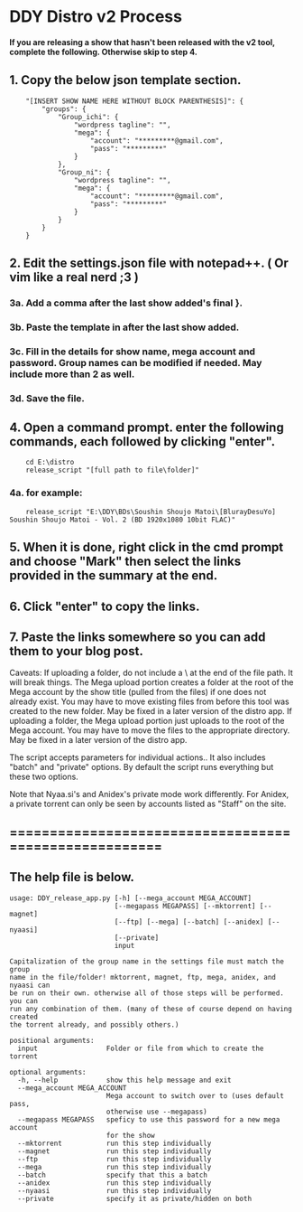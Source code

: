 # DDY Distro v2 Process
#### If you are releasing a show that hasn't been released with the v2 tool, complete the following. Otherwise skip to step 4.

## 1. Copy the below json template section.

        "[INSERT SHOW NAME HERE WITHOUT BLOCK PARENTHESIS]": {
			"groups": {
                "Group_ichi": {
                    "wordpress tagline": "",
                    "mega": {
                        "account": "*********@gmail.com",
                        "pass": "*********"
                    }
                },
                "Group_ni": {
                    "wordpress tagline": "",
                    "mega": {
                        "account": "*********@gmail.com",
                        "pass": "*********"
                    }
                }
            }
        }

## 2. Edit the settings.json file with notepad++. ( Or vim like a real nerd ;3 )

### 3a. Add a comma after the last show added's final }.
### 3b. Paste the template in after the last show added.
### 3c. Fill in the details for show name, mega account and password. Group names can be modified if needed. May include more than 2 as well.
### 3d. Save the file.

## 4.  Open a command prompt. enter the following commands, each followed by clicking "enter".

```
    cd E:\distro
	release_script "[full path to file\folder]"
```

### 4a. for example:
```
	release_script "E:\DDY\BDs\Soushin Shoujo Matoi\[BlurayDesuYo] Soushin Shoujo Matoi - Vol. 2 (BD 1920x1080 10bit FLAC)"
```
## 5. When it is done, right click in the cmd prompt and choose "Mark" then select the links provided in the summary at the end.
## 6. Click "enter" to copy the links.
## 7. Paste the links somewhere so you can add them to your blog post.

Caveats:
	If uploading a folder, do not include a \ at the end of the file path. It will break things.
	The Mega upload portion creates a folder at the root of the Mega account by the show title (pulled from the files) if one does not already exist. You may have to move existing files from before this tool was created to the new folder. May be fixed in a later version of the distro app.
	If uploading a folder, the Mega upload portion just uploads to the root of the Mega account. You may have to move the files to the appropriate directory. May be fixed in a later version of the distro app.


The script accepts parameters for individual actions.. It also includes "batch" and "private" options. By default the script runs everything but these two options.

Note that Nyaa.si's and Anidex's private mode work differently. For Anidex, a private torrent can only be seen by accounts listed as "Staff" on the site.

## ======================================================

## The help file is below.

```
usage: DDY_release_app.py [-h] [--mega_account MEGA_ACCOUNT]
                          [--megapass MEGAPASS] [--mktorrent] [--magnet]
                          [--ftp] [--mega] [--batch] [--anidex] [--nyaasi]
                          [--private]
                          input

Capitalization of the group name in the settings file must match the group
name in the file/folder! mktorrent, magnet, ftp, mega, anidex, and nyaasi can
be run on their own. otherwise all of those steps will be performed. you can
run any combination of them. (many of these of course depend on having created
the torrent already, and possibly others.)

positional arguments:
  input                 Folder or file from which to create the torrent

optional arguments:
  -h, --help            show this help message and exit
  --mega_account MEGA_ACCOUNT
                        Mega account to switch over to (uses default pass,
                        otherwise use --megapass)
  --megapass MEGAPASS   speficy to use this password for a new mega account
                        for the show
  --mktorrent           run this step individually
  --magnet              run this step individually
  --ftp                 run this step individually
  --mega                run this step individually
  --batch               specify that this a batch
  --anidex              run this step individually
  --nyaasi              run this step individually
  --private             specify it as private/hidden on both

  ```
